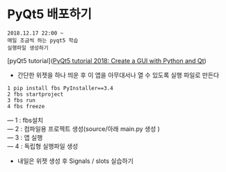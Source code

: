 # PyQt5 배포하기
``` memo
2018.12.17 22:00 ~
매일 조금씩 하는 pyqt5 학습
실행파일 생성하기
```

[pyQt5 tutorial]([PyQt5 tutorial 2018: Create a GUI with Python and Qt](https://build-system.fman.io/pyqt5-tutorial))

- 간단한 위젯을 하나 띄운 후 이 앱을 아무대서나 열 수 있도록 실행 파일로 만든다
``` shell
1 pip install fbs PyInstaller==3.4
2 fbs startproject
3 fbs run
4 fbs freeze
```

— 1 : fbs설치  
— 2 : 컴파일용 프로젝트 생성(source/아래 main.py 생성 )  
— 3 : 앱 실행  
— 4 : 독립형 실행파일 생성  


- 내일은 위젯 생성 후 Signals / slots 실습하기
